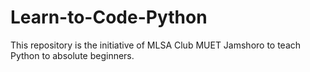 # Learn-to-Code-Python
This repository is the initiative of MLSA Club MUET Jamshoro to teach Python to absolute beginners.
